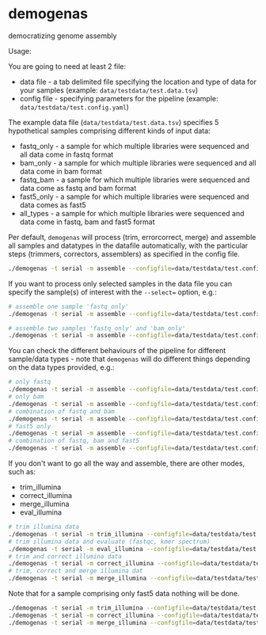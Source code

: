 # demogenas
democratizing genome assembly

Usage:

You are going to need at least 2 file:
 - data file - a tab delimited file specifying the location and type of data for your samples (example: `data/testdata/test.data.tsv`)
 - config file - specifying parameters for the pipeline (example: `data/testdata/test.config.yaml`)

The example data file (`data/testdata/test.data.tsv`) specifies 5 hypothetical samples comprising different kinds of input data:
 - fastq_only - a sample for which multiple libraries were sequenced and all data come in fastq format
 - bam_only - a sample for which multiple libraries were sequenced and all data come in bam format
 - fastq_bam - a sample for which multiple libraries were sequenced and data come as fastq and bam format
 - fast5_only - a sample for which multiple libraries were sequenced and data comes as fast5
 - all_types - a sample for which multiple libraries were sequenced and data come in fastq, bam and fast5 format

Per default, `demogenas` will process (trim, errorcorrect, merge) and assemble all samples and datatypes in the datafile automatically, with the particular steps (trimmers, correctors, assemblers) as specified in the config file.

```bash
./demogenas -t serial -m assemble --configfile=data/testdata/test.config.yaml --dry
``` 

If you want to process only selected samples in the data file you can specify the sample(s) of interest with the `--select=` option, e.g.:
```bash
# assemble one sample 'fastq_only'
./demogenas -t serial -m assemble --configfile=data/testdata/test.config.yaml --dry --select=fastq_only

# assemble two samples 'fastq_only' and 'bam_only'
./demogenas -t serial -m assemble --configfile=data/testdata/test.config.yaml --dry --select=fastq_only,bam_only
```

You can check the different behaviours of the pipeline for different sample/data types - note that `demogenas` will do different things depending on the data types provided, e.g.:
```bash
# only fastq
./demogenas -t serial -m assemble --configfile=data/testdata/test.config.yaml --dry --select=fastq_only
# only bam
./demogenas -t serial -m assemble --configfile=data/testdata/test.config.yaml --dry --select=bam_only
# combination of fastq and bam
./demogenas -t serial -m assemble --configfile=data/testdata/test.config.yaml --dry --select=fastq_bam
# fast5 only
./demogenas -t serial -m assemble --configfile=data/testdata/test.config.yaml --dry --select=fast5_only
# combination of fastq, bam and fast5
./demogenas -t serial -m assemble --configfile=data/testdata/test.config.yaml --dry --select=all_types
```

If you don't want to go all the way and assemble, there are other modes, such as:
 - trim_illumina
 - correct_illumina
 - merge_illumina
 - eval_illumina

```bash
# trim illumina data
./demogenas -t serial -m trim_illumina --configfile=data/testdata/test.config.yaml --dry --select=fastq_only
# trim illumina data and evaluate (fastqc, kmer spectrum)
./demogenas -t serial -m eval_illumina --configfile=data/testdata/test.config.yaml --dry --select=bam_only
# trim and correct illumina data
./demogenas -t serial -m correct_illumina --configfile=data/testdata/test.config.yaml --dry --select=fastq_bam
# trim, correct and merge illumina dat
./demogenas -t serial -m merge_illumina --configfile=data/testdata/test.config.yaml --dry --select=fastq_only
```

Note that for a sample comprising only fast5 data nothing will be done.
```bash
./demogenas -t serial -m trim_illumina --configfile=data/testdata/test.config.yaml --dry --select=fast5_only
./demogenas -t serial -m correct_illumina --configfile=data/testdata/test.config.yaml --dry --select=fast5_only
./demogenas -t serial -m merge_illumina --configfile=data/testdata/test.config.yaml --dry --select=fast5_only
```

